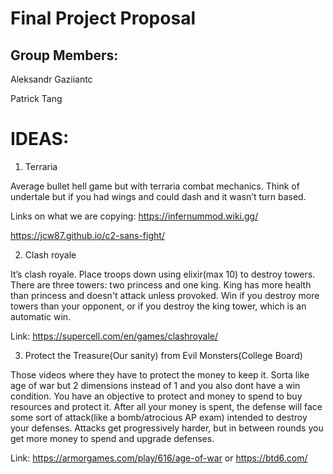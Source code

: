 # Final Project Proposal

## Group Members:

Aleksandr Gaziiantc

Patrick Tang
       
# IDEAS:
1. Terraria 
 
 Average bullet hell game but with terraria combat mechanics. Think of undertale but if you had wings and could dash and it wasn’t turn based.  

 Links on what we are copying: https://infernummod.wiki.gg/
 
 https://jcw87.github.io/c2-sans-fight/

2. Clash royale

  It’s clash royale. Place troops down using elixir(max 10) to destroy towers. There are three towers: two princess and one king. King has more health than princess and doesn't attack unless provoked. Win if you destroy more towers than your opponent, or if you destroy the king tower, which is an automatic win. 

  Link: https://supercell.com/en/games/clashroyale/
  

3. Protect the Treasure(Our sanity) from Evil Monsters(College Board)

Those videos where they have to protect the money to keep it. Sorta like age of war but 2 dimensions instead of 1 and you also dont have a win condition. You have an objective to protect and money to spend to buy resources and protect it. After all your money is spent, the defense will face some sort of attack(like a bomb/atrocious AP exam) intended to destroy your defenses. Attacks get progressively harder, but in between rounds you get more money to spend and upgrade defenses.
  
  Link: https://armorgames.com/play/616/age-of-war or https://btd6.com/
 


